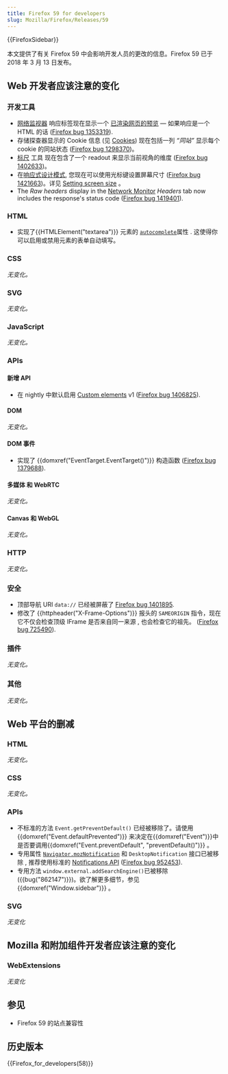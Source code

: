 ```yaml
---
title: Firefox 59 for developers
slug: Mozilla/Firefox/Releases/59
---
```


{{FirefoxSidebar}}

本文提供了有关 Firefox 59 中会影响开发人员的更改的信息。Firefox 59 已于 2018 年 3 月 13 日发布。

## Web 开发者应该注意的变化

### 开发工具

- [网络监视器](/zh-CN/docs/Tools/Network_Monitor) 响应标签现在显示一个 [已渲染网页的预览](/zh-CN/docs/Tools/Network_Monitor#HTML_preview) — 如果响应是一个 HTML 的话 ([Firefox bug 1353319](https://bugzil.la/1353319)).
- 存储探查器显示的 Cookie 信息 (见 [Cookies](/zh-CN/docs/Tools/Storage_Inspector#Cookies)) 现在包括一列 _“同站”_ 显示每个 cookie 的同站状态 ([Firefox bug 1298370](https://bugzil.la/1298370))。
- [标尺](/zh-CN/docs/Tools/Rulers) 工具 现在包含了一个 readout 来显示当前视角的维度 ([Firefox bug 1402633](https://bugzil.la/1402633))。
- 在[响应式设计模式](/zh-CN/docs/Tools/Responsive_Design_Mode), 您现在可以使用光标键设置屏幕尺寸 ([Firefox bug 1421663](https://bugzil.la/1421663))。详见 [Setting screen size](/zh-CN/docs/Tools/Responsive_Design_Mode#Setting_screen_size) 。
- The _Raw headers_ display in the [Network Monitor](/zh-CN/docs/Tools/Network_Monitor) _Headers_ tab now includes the response's status code ([Firefox bug 1419401](https://bugzil.la/1419401)).

### HTML

- 实现了{{HTMLElement("textarea")}} 元素的 [`autocomplete`](/zh-CN/docs/Web/HTML/Element/textarea#autocomplete)属性 . 这使得你可以启用或禁用元素的表单自动填写。

### CSS

_无变化。_

### SVG

_无变化。_

### JavaScript

_无变化。_

### APIs

#### 新增 API

- 在 nightly 中默认启用 [Custom elements](/zh-CN/docs/Web/Web_Components/Custom_Elements) v1 ([Firefox bug 1406825](https://bugzil.la/1406825)).

#### DOM

_无变化。_

#### DOM 事件

- 实现了 {{domxref("EventTarget.EventTarget()")}} 构造函数 ([Firefox bug 1379688](https://bugzil.la/1379688)).

#### 多媒体 和 WebRTC

_无变化。_

#### Canvas 和 WebGL

_无变化。_

### HTTP

_无变化。_

### 安全

- 顶部导航 URI `data://` 已经被屏蔽了 [Firefox bug 1401895](https://bugzil.la/1401895).
- 修改了 {{httpheader("X-Frame-Options")}} 报头的 `SAMEORIGIN` 指令，现在它不仅会检查顶级 IFrame 是否来自同一来源 , 也会检查它的祖先。 ([Firefox bug 725490](https://bugzil.la/725490)).

### 插件

_无变化。_

### 其他

_无变化。_

## Web 平台的删减

### HTML

_无变化。_

### CSS

_无变化。_

### APIs

- 不标准的方法 `Event.getPreventDefault()` 已经被移除了。请使用 {{domxref("Event.defaultPrevented")}} 来决定在{{domxref("Event")}}中是否要调用{{domxref("Event.preventDefault", "preventDefault()")}} 。
- 专用属性 [`Navigator.mozNotification`](/zh-CN/docs/Archive/API/Navigator/mozNotification) 和 `DesktopNotification` 接口已被移除 , 推荐使用标准的 [Notifications API](/zh-CN/docs/Web/API/Notifications_API) ([Firefox bug 952453](https://bugzil.la/952453)).
- 专用方法 `window.external.addSearchEngine()`已被移除 ({{bug("862147")}})。欲了解更多细节，参见 {{domxref("Window.sidebar")}} 。

### SVG

_无变化_

## Mozilla 和附加组件开发者应该注意的变化

### WebExtensions

_无变化_

## 参见

- Firefox 59 的站点兼容性

## 历史版本

{{Firefox_for_developers(58)}}
